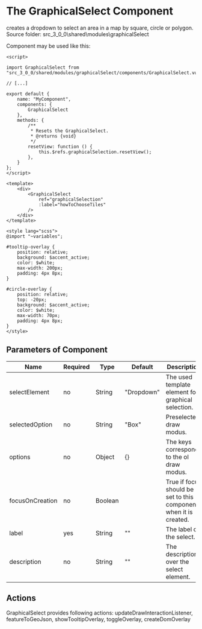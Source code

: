 # The GraphicalSelect Component #
creates a dropdown to select an area in a map by square, circle or polygon.
Source folder: src_3_0_0\shared\modules\graphicalSelect

Component may be used like this:

```
<script>

import GraphicalSelect from "src_3_0_0/shared/modules/graphicalSelect/components/GraphicalSelect.vue";

// [...]

export default {
    name: "MyComponent",
    components: {
        GraphicalSelect
    },
    methods: {
        /**
         * Resets the GraphicalSelect.
         * @returns {void}
         */
        resetView: function () {
            this.$refs.graphicalSelection.resetView();
        },
    }
};
</script>

<template>
    <div>
        <GraphicalSelect
            ref="graphicalSelection"
            :label="howToChooseTiles"
        />
    </div>
</template>

<style lang="scss">
@import "~variables";

#tooltip-overlay {
    position: relative;
    background: $accent_active;
    color: $white;
    max-width: 200px;
    padding: 4px 8px;
}

#circle-overlay {
    position: relative;
    top: -20px;
    background: $accent_active;
    color: $white;
    max-width: 70px;
    padding: 4px 8px;
}
</style>

```

## Parameters of Component ##
|Name|Required|Type|Default|Description|
|----|--------|----|-------|-----------|
|selectElement|no|String|"Dropdown"|The used template element for graphical selection.|
|selectedOption|no|String|"Box"|Preselected draw modus.|
|options|no|Object|{}|The keys corresponds to the ol draw modus.|
|focusOnCreation|no|Boolean||True if focus should be set to this component when it is created.|
|label|yes|String|""|The label of the select.|
|description|no|String|""|The description over the select element.|

## Actions ##
GraphicalSelect provides following actions:
updateDrawInteractionListener, featureToGeoJson, showTooltipOverlay, toggleOverlay, createDomOverlay
